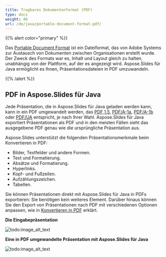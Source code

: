 ```yaml
---
title: Tragbares Dokumentenformat (PDF)
type: docs
weight: 40
url: /de/java/portable-document-format-pdf/
---
```


{{% alert color="primary" %}} 

Das [Portable Document Format](https://de.wikipedia.org/wiki/PDF) ist ein Dateiformat, das von Adobe Systems zur Austausch von Dokumenten zwischen Organisationen erstellt wurde. Der Zweck des Formats war es, Inhalt und Layout gleich zu halten, unabhängig von der Plattform, auf der es angezeigt wird. Aspose.Slides für Java ermöglicht es Ihnen, Präsentationsdateien in PDF umzuwandeln.

{{% /alert %}} 

## **PDF in Aspose.Slides für Java**
Jede Präsentation, die in Aspose.Slides für Java geladen werden kann, kann in ein PDF umgewandelt werden, das [PDF 1.5](https://de.wikipedia.org/wiki/PDF/A), [PDF/A-1a](https://de.wikipedia.org/wiki/PDF/A), [PDF/A-1b](https://de.wikipedia.org/wiki/PDF/A) oder [PDF/UA](https://de.wikipedia.org/wiki/PDF/UA) entspricht, je nach Ihrer Wahl. Aspose.Slides für Java exportiert Präsentationen als PDF und in den meisten Fällen sieht das ausgegebene PDF genau wie die ursprüngliche Präsentation aus.

Aspose.Slides unterstützt die folgenden Präsentationsmerkmale beim Konvertieren in PDF:

- Bilder, Textfelder und andere Formen.
- Text und Formatierung.
- Absätze und Formatierung.
- Hyperlinks.
- Kopf- und Fußzeilen.
- Aufzählungszeichen.
- Tabellen.

Sie können Präsentationen direkt mit Aspose.Slides für Java in PDFs exportieren: Sie benötigen kein weiteres Element. Darüber hinaus können Sie den Export von Präsentationen nach PDF mit verschiedenen Optionen anpassen, wie in [Konvertieren in PDF](/slides/de/java/converting-a-presentation/) erklärt.

**Die Eingabepräsentation** 

![todo:image_alt_text](portable-document-format-pdf_1.png)


**Eine in PDF umgewandelte Präsentation mit Aspose.Slides für Java** 

![todo:image_alt_text](portable-document-format-pdf_2.png)